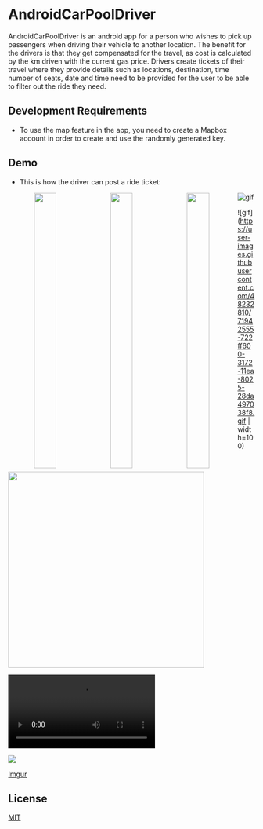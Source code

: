 # AndroidCarPoolDriver

AndroidCarPoolDriver is an android app for a person who wishes to pick up passengers when driving their vehicle to another location. The benefit for the drivers is that they get compensated for the travel, as cost is calculated by the km driven with the current gas price. Drivers create tickets of their travel where they provide details such as locations, destination, time number of seats, date and time need to be provided for the user to be able to filter out the ride they need.

## Development Requirements
* To use the map feature in the app, you need to create a Mapbox account in order to create and use the randomly generated key. 

## Demo
* This is how the driver can post a ride ticket:


<p align="center">
<img src="" width="327" height="561" style="float: left; width: 30%; margin-right: 1%; margin-bottom: 0.5em;">
</p>

<p align="center">
<img src="" width="327" height="561" style="float: left; width: 30%; margin-right: 1%; margin-bottom: 0.5em;">
</p>

<p align="center">
<img src="" width="327" height="561" style="float: left; width: 30%; margin-right: 1%; margin-bottom: 0.5em;">
</p>



![gif](https://user-images.githubusercontent.com/48232810/71942555-722ff600-3172-11ea-8025-28da497038f8.gif=250x250)

![gif](https://user-images.githubusercontent.com/48232810/71942555-722ff600-3172-11ea-8025-28da497038f8.gif | width=100)

<img src="https://user-images.githubusercontent.com/48232810/71942555-722ff600-3172-11ea-8025-28da497038f8.gif" width="400" height="400">

![](gifs/post.mov)

<img src="gifs/post.mov" >

[Imgur](https://imgur.com/LRIXVst)



## License
[MIT](https://choosealicense.com/licenses/mit/)
